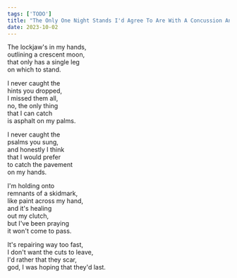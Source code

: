```yaml
---
tags: ['TODO']
title: "The Only One Night Stands I'd Agree To Are With A Concussion And The Floor"
date: 2023-10-02
---
```


The lockjaw's in my hands,  
outlining a crescent moon,  
that only has a single leg  
on which to stand.

I never caught the  
hints you dropped,  
I missed them all,  
no, the only thing  
that I can catch  
is asphalt on my palms.

I never caught the  
psalms you sung,  
and honestly I think  
that I would prefer  
to catch the pavement  
on my hands.

I'm holding onto  
remnants of a skidmark,  
like paint across my hand,  
and it's healing  
out my clutch,  
but I've been praying  
it won't come to pass.

It's repairing way too fast,  
I don't want the cuts to leave,  
I'd rather that they scar,  
god, I was hoping that they'd last.
